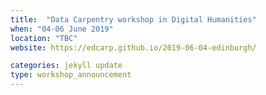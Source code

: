 ```yaml
---
title:  "Data Carpentry workshop in Digital Humanities"
when: "04-06 June 2019"
location: "TBC"
website: https://edcarp.github.io/2019-06-04-edinburgh/

categories: jekyll update
type: workshop_announcement
---
```

